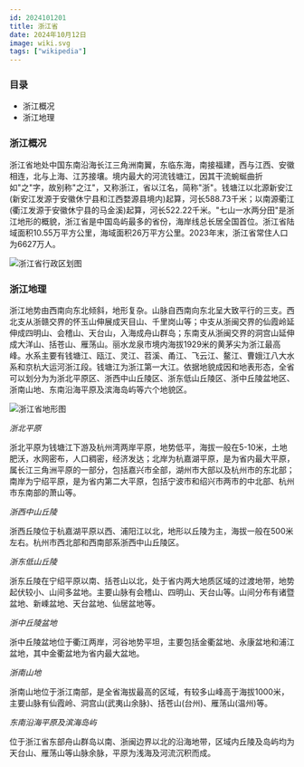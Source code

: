 ```yaml
---
id: 2024101201
title: 浙江省
date: 2024年10月12日
image: wiki.svg
tags: ["wikipedia"]
---
```



### 目录

 - 浙江概况
 - 浙江地理


### 浙江概况

浙江省地处中国东南沿海长江三角洲南翼，东临东海，南接福建，西与江西、安徽相连，北与上海、江苏接壤。境内最大的河流钱塘江，因其干流蜿蜒曲折如"之"字，故别称"之江"，又称浙江，省以江名，简称"浙"。钱塘江以北源新安江(新安江发源于安徽休宁县和江西婺源县境内)起算，河长588.73千米；以南源衢江(衢江发源于安徽休宁县的马金溪)起算，河长522.22千米。"七山一水两分田"是浙江地形的概貌，浙江省是中国岛屿最多的省份，海岸线总长居全国首位。浙江省陆域面积10.55万平方公里，海域面积26万平方公里。2023年末，浙江省常住人口为6627万人。

![浙江省行政区划图](https://loongzxl.com/blogs/20241012浙江省行政区划图.jpg)


### 浙江地理

浙江地势由西南向东北倾斜，地形复杂。山脉自西南向东北呈大致平行的三支。西北支从浙赣交界的怀玉山伸展成天目山、千里岗山等；中支从浙闽交界的仙霞岭延伸成四明山、会稽山、天台山，入海成舟山群岛；东南支从浙闽交界的洞宫山延伸成大洋山、括苍山、雁荡山。丽水龙泉市境内海拔1929米的黄茅尖为浙江最高峰。水系主要有钱塘江、瓯江、灵江、苕溪、甬江、飞云江、鳌江、曹娥江八大水系和京杭大运河浙江段。钱塘江为浙江第一大江。依据地貌成因和地表形态，全省可以划分为为浙北平原区、浙西中山丘陵区、浙东低山丘陵区、浙中丘陵盆地区、浙南山地、东南沿海平原及滨海岛屿等六个地貌区。

![浙江省地形图](https://loongzxl.com/blogs/20241012浙江省地形图.jpg)

*浙北平原*

浙北平原为钱塘江下游及杭州湾两岸平原，地势低平，海拔一般在5-10米，土地肥沃，水网密布，人口稠密，经济发达；北岸为杭嘉湖平原，是为省内最大平原，属长江三角洲平原的一部分，包括嘉兴市全部，湖州市大部以及杭州市的东北部；南岸为宁绍平原，是为省内第二大平原，包括宁波市和绍兴市两市的中北部、杭州市东南部的萧山等。

*浙西中山丘陵*

浙西丘陵位于杭嘉湖平原以西、浦阳江以北，地形以丘陵为主，海拔一般在500米左右。杭州市西北部和西南部系浙西中山丘陵区。

*浙东低山丘陵*

浙东丘陵在宁绍平原以南、括苍山以北，处于省内两大地质区域的过渡地带，地势起伏较小、山间多盆地。主要山脉有会稽山、四明山、天台山等。山间分布有诸暨盆地、新嵊盆地、天台盆地、仙居盆地等。

*浙中丘陵盆地*

浙中丘陵盆地位于衢江两岸，河谷地势平坦，主要包括金衢盆地、永康盆地和浦江盆地，其中金衢盆地为省内最大盆地。

*浙南山地*

浙南山地位于浙江南部，是全省海拔最高的区域，有较多山峰高于海拔1000米，主要山脉有仙霞岭、洞宫山(武夷山余脉)、括苍山(台州)、雁荡山(温州)等。

*东南沿海平原及滨海岛屿*

位于浙江省东部舟山群岛以南、浙闽边界以北的沿海地带，区域内丘陵及岛屿均为天台山、雁荡山等山脉余脉，平原为浅海及河流沉积而成。




